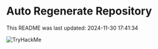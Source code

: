 # Auto Regenerate Repository

This README was last updated: 2024-11-30 17:41:34

 ![TryHackMe](https://tryhackme.com/badge/533634)